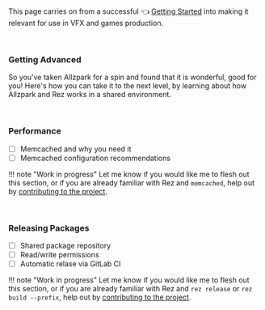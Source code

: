This page carries on from a successful 👈 [Getting Started](/getting-started) into making it relevant for use in VFX and games production.

<br>

### Getting Advanced

So you've taken Allzpark for a spin and found that it is wonderful, good for you! Here's how you can take it to the next level, by learning about how Allzpark and Rez works in a shared environment.

<br>

### Performance

- [ ] Memcached and why you need it
- [ ] Memcached configuration recommendations

!!! note "Work in progress"
	Let me know if you would like me to flesh out this section, or if you are already familiar with Rez and `memcached`, help out by [contributing to the project](/contributing).

<br>

### Releasing Packages

- [ ] Shared package repository
- [ ] Read/write permissions
- [ ] Automatic relase via GitLab CI

!!! note "Work in progress"
	Let me know if you would like me to flesh out this section, or if you are already familiar with Rez and `rez release` or `rez build --prefix`, help out by [contributing to the project](/contributing).
